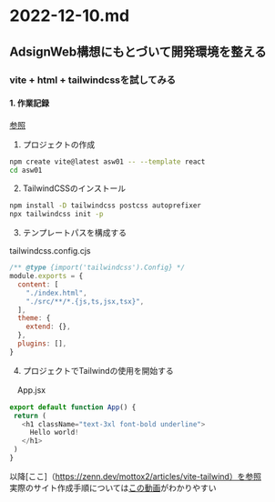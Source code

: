 # 2022-12-10.md

## AdsignWeb構想にもとづいて開発環境を整える

### vite + html + tailwindcssを試してみる


#### 1. 作業記録

[参照](https://tailwindcss.com/docs/guides/vite)

1. プロジェクトの作成

```bash
npm create vite@latest asw01 -- --template react
cd asw01
```

2. TailwindCSSのインストール

```bash
npm install -D tailwindcss postcss autoprefixer
npx tailwindcss init -p
```
3. テンプレートパスを構成する

tailwindcss.config.cjs  

```javascript tailwindcss.config.cjs
/** @type {import('tailwindcss').Config} */
module.exports = {
  content: [
    "./index.html",
    "./src/**/*.{js,ts,jsx,tsx}",
  ],
  theme: {
    extend: {},
  },
  plugins: [],
}
```

4. プロジェクトでTailwindの使用を開始する

　App.jsx
 
 ```javascript
 export default function App() {
  return (
    <h1 className="text-3xl font-bold underline">
      Hello world!
    </h1>
  )
}
 ```




以降[ここ]（https://zenn.dev/mottox2/articles/vite-tailwind）を参照  
実際のサイト作成手順については[この動画](https://youtu.be/82cN8zwDhbY?t=74)がわかりやすい  


